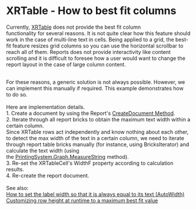 # XRTable - How to best fit columns


<p>Currently, <a href="https://documentation.devexpress.com/#XtraReports/clsDevExpressXtraReportsUIXRTabletopic">XRTable</a> does not provide the best fit column functionality for several reasons. It is not quite clear how this feature should work in the case of multi-line text in cells. Being applied to a grid, the best-fit feature resizes grid columns so you can use the horizontal scrollbar to reach all of them. Reports does not provide interactivity like content scrolling and it is difficult to foresee how a user would want to change the report layout in the case of large column content. <br /><br /></p>
<p>For these reasons, a generic solution is not always possible. However, we can implement this manually if required. This example demonstrates how to do so. <br /><br />Here are implementation details.<br />1. Create a document by using the Report's <a href="http://documentation.devexpress.com/#XtraReports/DevExpressXtraReportsUIXtraReport_CreateDocumenttopic">CreateDocument Method</a>.<br />2. Iterate through all report bricks to obtain the maximum text width within a certain column.<br />Since XRTable rows act independently and know nothing about each other, to detect the max width of the text in a certain column, we need to iterate through report table bricks manually (for instance,<strong> </strong>using BricksIterator) and calculate the text width (using the <a href="https://documentation.devexpress.com/#CoreLibraries/DevExpressXtraPrintingBrickGraphics_MeasureStringtopic">PrintingSystem.Graph.MeasureString</a> method).<br />3. Re-set the XRTableCell's WidthF property according to calculation results.<br />4. Re-create the report document.<br /><br />See also:<br /><a href="https://www.devexpress.com/Support/Center/p/A2747">How to set the label width so that it is always equal to its text (AutoWidth)</a><br /><a href="https://www.devexpress.com/Support/Center/p/E20053">Customizing row height at runtime to a maximum best fit value</a></p>

<br/>


